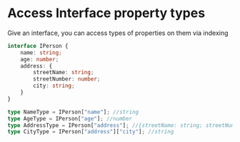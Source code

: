 # Access Interface property types

Give an interface, you can access types of properties on them via indexing

```typescript
interface IPerson {
    name: string;
    age: number;
    address: {
        streetName: string;
        streetNumber: number;
        city: string;
    }
}

type NameType = IPerson["name"]; //string
type AgeType = IPerson["age"]; //number
type AddressType = IPerson["address"]; //{streetName: string; streetNumber: number; city: string}
type CityType = IPerson["address"]["city"]; //string
```